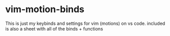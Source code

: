 # vim-motion-binds
This is just my keybinds and settings for vim (motions) on vs code. included is also a sheet with all of the binds + functions 
